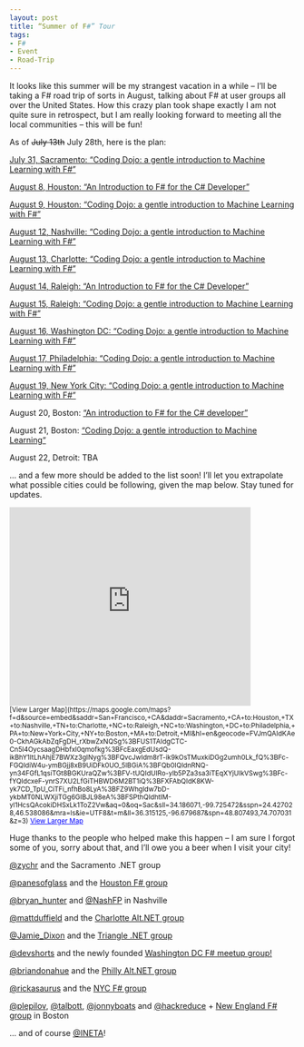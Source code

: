 ```yaml
---
layout: post
title: “Summer of F#” Tour
tags:
- F#
- Event
- Road-Trip
---
```


It looks like this summer will be my strangest vacation in a while – I’ll be taking a F# road trip of sorts in August, talking about F# at user groups all over the United States. How this crazy plan took shape exactly I am not quite sure in retrospect, but I am really looking forward to meeting all the local communities – this will be fun! 

As of <strike>July 13th</strike> July 28th, here is the plan: 

[July 31, Sacramento: “Coding Dojo: a gentle introduction to Machine Learning with F#”](http://www.sacnetug.org/Event/Index)

[August 8, Houston: “An Introduction to F# for the C# Developer”](http://www.meetup.com/Houston-FSharp-User-Group/events/128850482/)

[August 9, Houston: “Coding Dojo: a gentle introduction to Machine Learning with F#”](http://www.meetup.com/Houston-FSharp-User-Group/events/122589282/)

[August 12, Nashville: “Coding Dojo: a gentle introduction to Machine Learning with F#”](http://nashfp.eventbrite.com/)

[August 13, Charlotte: “Coding Dojo: a gentle introduction to Machine Learning with F#”](http://www.meetup.com/CharlotteAltNet/events/124132022/)

[August 14, Raleigh: “An Introduction to F# for the C# Developer”](http://www.meetup.com/TriNUG/events/126183832/)

[August 15, Raleigh: “Coding Dojo: a gentle introduction to Machine Learning with F#”](http://www.meetup.com/TriNUG/events/130852172/)

[August 16, Washington DC: “Coding Dojo: a gentle introduction to Machine Learning with F#”](http://www.meetup.com/F-meetup-in-Dupont-Circle/events/131370292/)

[August 17, Philadelphia: “Coding Dojo: a gentle introduction to Machine Learning with F#”](http://phillyaltnetaugust2013.eventbrite.com/)

[August 19, New York City: “Coding Dojo: a gentle introduction to Machine Learning with F#”](http://www.meetup.com/nyc-fsharp/events/132196162/)

August 20, Boston: [“An introduction to F# for the C# developer”](http://www.meetup.com/New-England-F-Users-Group/events/130409692/)

August 21, Boston: [“Coding Dojo: a gentle introduction to Machine Learning“](http://www.meetup.com/intelligence/events/131395962/)

August 22, Detroit: TBA 

… and a few more should be added to the list soon! I’ll let you extrapolate what possible cities could be following, given the map below. Stay tuned for updates.

<iframe height="350" marginheight="0" src="https://maps.google.com/maps?f=d&source=s_d&saddr=San+Francisco,+CA&daddr=Sacramento,+CA+to:Houston,+TX+to:Nashville,+TN+to:Charlotte,+NC+to:Raleigh,+NC+to:Washington,+DC+to:Philadelphia,+PA+to:New+York+City,+NY+to:Boston,+MA+to:Detroit,+MI&hl=en&geocode=FVJmQAIdKAe0-CkhAGkAbZqFgDH_rXbwZxNQSg%3BFUS1TAIdgCTC-Cn5l4OycsaagDHbfxl0qmofkg%3BFcEaxgEdUsdQ-ikBhY1ItLhAhjE7BWXz3gINyg%3BFQvcJwIdm8rT-ik9kOsTMuxkiDGg2umh0Lk_fQ%3BFc-FGQIdiW4u-ymBGjj8xB9UiDFk0UO_5lBGiA%3BFQb0IQIdnRNQ-yn34FGfL1qsiTGt8BGKUraQZw%3BFV-tUQIdUIRo-ylb5PZa3sa3iTEqXYjUIkVSwg%3BFc-fYQIdcxeF-ynrS7XU2LfGiTHBWD6M2BT1iQ%3BFXFAbQIdK8KW-yk7CD_TpU_CiTFi_nfhBo8LyA%3BFZ9WhgIdw7bD-ykbMT0NLWXjiTGg6GIBJL98eA%3BFSPthQIdhtIM-yl1HcsQAcokiDHSxLk1ToZ2Vw&aq=0&oq=Sac&sll=34.186071,-99.725472&sspn=24.427028,46.538086&mra=ls&ie=UTF8&t=m&ll=36.315125,-96.679687&spn=48.807493,74.707031&z=3&output=embed" frameborder="0" width="425" marginwidth="0" scrolling="no"></iframe><br><small>[View Larger Map](https://maps.google.com/maps?f=d&source=embed&saddr=San+Francisco,+CA&daddr=Sacramento,+CA+to:Houston,+TX+to:Nashville,+TN+to:Charlotte,+NC+to:Raleigh,+NC+to:Washington,+DC+to:Philadelphia,+PA+to:New+York+City,+NY+to:Boston,+MA+to:Detroit,+MI&hl=en&geocode=FVJmQAIdKAe0-CkhAGkAbZqFgDH_rXbwZxNQSg%3BFUS1TAIdgCTC-Cn5l4OycsaagDHbfxl0qmofkg%3BFcEaxgEdUsdQ-ikBhY1ItLhAhjE7BWXz3gINyg%3BFQvcJwIdm8rT-ik9kOsTMuxkiDGg2umh0Lk_fQ%3BFc-FGQIdiW4u-ymBGjj8xB9UiDFk0UO_5lBGiA%3BFQb0IQIdnRNQ-yn34FGfL1qsiTGt8BGKUraQZw%3BFV-tUQIdUIRo-ylb5PZa3sa3iTEqXYjUIkVSwg%3BFc-fYQIdcxeF-ynrS7XU2LfGiTHBWD6M2BT1iQ%3BFXFAbQIdK8KW-yk7CD_TpU_CiTFi_nfhBo8LyA%3BFZ9WhgIdw7bD-ykbMT0NLWXjiTGg6GIBJL98eA%3BFSPthQIdhtIM-yl1HcsQAcokiDHSxLk1ToZ2Vw&aq=0&oq=Sac&sll=34.186071,-99.725472&sspn=24.427028,46.538086&mra=ls&ie=UTF8&t=m&ll=36.315125,-96.679687&spn=48.807493,74.707031&z=3)
<a style="color: #0000ff; text-align: left" href="https://maps.google.com/maps?f=d&source=embed&saddr=San+Francisco,+CA&daddr=Sacramento,+CA+to:Houston,+TX+to:Nashville,+TN+to:Charlotte,+NC+to:Raleigh,+NC+to:Washington,+DC+to:Philadelphia,+PA+to:New+York+City,+NY+to:Boston,+MA+to:Detroit,+MI&hl=en&geocode=FVJmQAIdKAe0-CkhAGkAbZqFgDH_rXbwZxNQSg%3BFUS1TAIdgCTC-Cn5l4OycsaagDHbfxl0qmofkg%3BFcEaxgEdUsdQ-ikBhY1ItLhAhjE7BWXz3gINyg%3BFQvcJwIdm8rT-ik9kOsTMuxkiDGg2umh0Lk_fQ%3BFc-FGQIdiW4u-ymBGjj8xB9UiDFk0UO_5lBGiA%3BFQb0IQIdnRNQ-yn34FGfL1qsiTGt8BGKUraQZw%3BFV-tUQIdUIRo-ylb5PZa3sa3iTEqXYjUIkVSwg%3BFc-fYQIdcxeF-ynrS7XU2LfGiTHBWD6M2BT1iQ%3BFXFAbQIdK8KW-yk7CD_TpU_CiTFi_nfhBo8LyA%3BFZ9WhgIdw7bD-ykbMT0NLWXjiTGg6GIBJL98eA%3BFSPthQIdhtIM-yl1HcsQAcokiDHSxLk1ToZ2Vw&aq=0&oq=Sac&sll=34.186071,-99.725472&sspn=24.427028,46.538086&mra=ls&ie=UTF8&t=m&ll=36.315125,-96.679687&spn=48.807493,74.707031&z=3">View Larger Map</a></small>  

Huge thanks to the people who helped make this happen – I am sure I forgot some of you, sorry about that, and I’ll owe you a beer when I visit your city! 

[@zychr](https://twitter.com/zychr) and the Sacramento .NET group 

[@panesofglass](https://twitter.com/panesofglass) and the [Houston F# group](http://www.meetup.com/Houston-FSharp-User-Group/)

[@bryan_hunter](https://twitter.com/bryan_hunter) and [@NashFP](https://twitter.com/NashFP) in Nashville 

[@mattduffield](https://twitter.com/mattduffield) and the [Charlotte Alt.NET group](http://www.meetup.com/CharlotteAltNet/)

[@Jamie_Dixon](https://twitter.com/jamie_dixon) and the [Triangle .NET group](http://www.meetup.com/TriNUG/)

[@devshorts](https://twitter.com/devshorts) and the newly founded [Washington DC F# meetup group!](http://www.meetup.com/F-meetup-in-Dupont-Circle/)

[@briandonahue](https://twitter.com/briandonahue) and the [Philly Alt.NET group](http://phillyaltnet.wordpress.com/)

[@rickasaurus](https://twitter.com/rickasaurus) and the [NYC F# group](http://www.meetup.com/nyc-fsharp/)

[@plepilov](https://twitter.com/plepilov), [@talbott](https://twitter.com/talbott), [@jonnyboats](https://twitter.com/JonnyBoats) and [@hackreduce](https://twitter.com/hackreduce) + [New England F# group](http://www.meetup.com/New-England-F-Users-Group/) in Boston 

… and of course [@INETA](https://twitter.com/INETA)!
